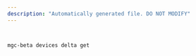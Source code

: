 ```yaml
---
description: "Automatically generated file. DO NOT MODIFY"
---
```


```bash


mgc-beta devices delta get

```